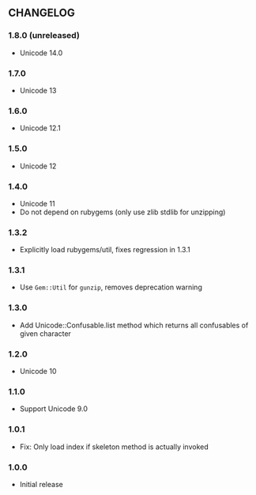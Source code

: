 ## CHANGELOG

### 1.8.0 (unreleased)

- Unicode 14.0

### 1.7.0

- Unicode 13

### 1.6.0

* Unicode 12.1

### 1.5.0

* Unicode 12

### 1.4.0

* Unicode 11
* Do not depend on rubygems (only use zlib stdlib for unzipping)

### 1.3.2

* Explicitly load rubygems/util, fixes regression in 1.3.1

### 1.3.1

* Use `Gem::Util` for `gunzip`, removes deprecation warning

### 1.3.0

* Add Unicode::Confusable.list method which returns all confusables of given character

### 1.2.0

* Unicode 10

### 1.1.0

* Support Unicode 9.0

### 1.0.1

* Fix: Only load index if skeleton method is actually invoked

### 1.0.0

* Initial release

